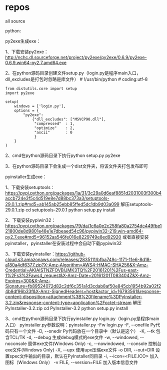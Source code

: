 # repos
all source

python:

py2exe生成exe：

1、下载安装py2exe：http://nchc.dl.sourceforge.net/project/py2exe/py2exe/0.6.9/py2exe-0.6.9.win64-py2.7.amd64.exe

2、在python源码目录创建文件setup.py（login.py是程序main入口，dll_excludes是打包时忽略是库文件）
	# !/usr/bin/python
	# coding:utf-8

	from distutils.core import setup
	import py2exe

	setup(
		windows = ['login.py'],
		options = {
			"py2exe":
				{"dll_excludes": ["MSVCP90.dll"],
				 "compressed"  : 1,
				 "optimize"    : 2,
				 "ascii"       : 0
				 }
		}
	)

2、cmd在python源码目录下执行python setup.py py2exe

3、在python源码目录下会生成一个dist文件夹，将该文件夹打包发布即可

pyinstaller生成exe：

1、下载安装setuptools：https://pypi.python.org/packages/1a/31/3c29a0d6eaf8851d2031003f300b4accb724e3f5c4d519e8e7d88bc373a3/setuptools-29.0.1.zip#md5=ab145ab25ebb85ffed5dc1db9d03a099
	解压setuptools-29.0.1.zip
	cd setuptools-29.0.1
	python setup.py install
	
2、下载安装pypiwin32：https://pypi.python.org/packages/79/da/1c6a0e2c258fa80a2754dc449fbe121800de8d9801e48e1e7dbeaed54c96/pypiwin32-219.win-amd64-py2.7.exe#md5=96152aa546fe016e8229749e8ed92920
	或者直接安装pyinstaller，pyinstaller在安装过程中会自动下载pypiwin32
	
3、下载安装pyinstaller：https://github-cloud.s3.amazonaws.com/releases/2835111/bfba749c-1171-11e6-8d18-a180a4df6377.zip?X-Amz-Algorithm=AWS4-HMAC-SHA256&X-Amz-Credential=AKIAISTNZFOVBIJMK3TQ%2F20161201%2Fus-east-1%2Fs3%2Faws4_request&X-Amz-Date=20161201T083404Z&X-Amz-Expires=300&X-Amz-Signature=fb89524072d82c2df6c351a1d3cdab8af50e845cb1954b92a02f24b8df96b33f&X-Amz-SignedHeaders=host&actor_id=16793561&response-content-disposition=attachment%3B%20filename%3DPyInstaller-3.2.zip&response-content-type=application%2Foctet-stream
	解压PyInstaller-3.2.zip
	cd PyInstaller-3.2
	python setup.py install
	
3、cmd在python源码目录下执行pyinstaller.py login.py（login.py是程序main入口）
	pyinstaller.py参数说明：pyinstaller.py -Fw login.py
	-F, --onefile Py代码只有一个文件
	-D, --onedir Py代码放在一个目录中（默认是这个）
	-K, --tk 包含TCL/TK
	-d, --debug 生成debug模式的exe文件
	-w, --windowed, --noconsole 窗体exe文件(Windows Only)
	-c, --nowindowed, --console 控制台exe文件(Windows Only)
	-X, --upx 使用upx压缩exe文件
	-o DIR, --out=DIR 设置spec文件输出的目录，默认在PyInstaller同目录
	-i, --icon=<FILE.ICO> 加入图标（Windows Only）
	-v FILE, --version=FILE 加入版本信息文件